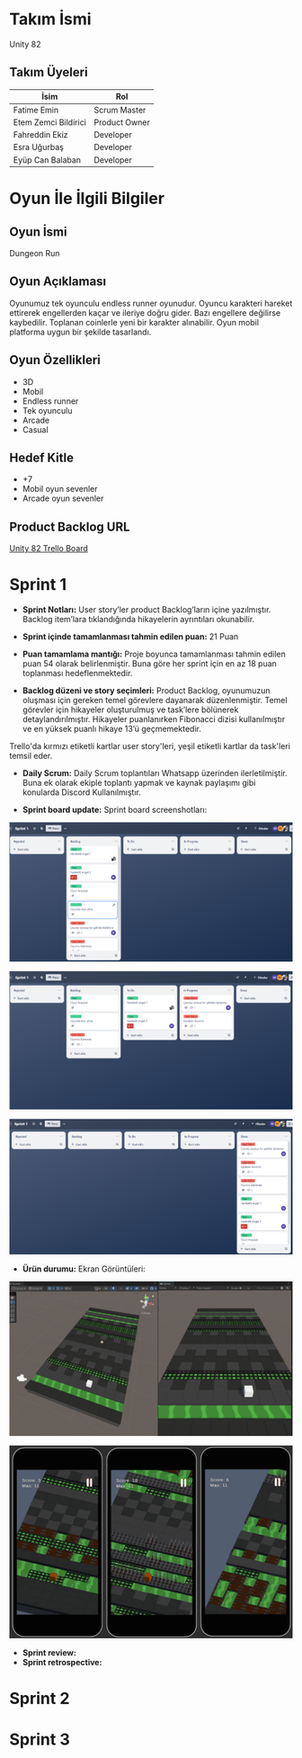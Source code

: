 # Takım İsmi

Unity 82

## Takım Üyeleri

| İsim | Rol |
|------|-----|
| Fatime Emin | Scrum Master |
| Etem Zemci Bildirici | Product Owner |
| Fahreddin Ekiz | Developer |
| Esra Uğurbaş | Developer |
| Eyüp Can Balaban | Developer |

# Oyun İle İlgili Bilgiler

## Oyun İsmi
Dungeon Run

## Oyun Açıklaması
Oyunumuz tek oyunculu endless runner oyunudur. Oyuncu karakteri hareket ettirerek engellerden kaçar ve ileriye doğru gider. Bazı engellere değilirse kaybedilir. Toplanan coinlerle yeni bir karakter alınabilir. Oyun mobil platforma uygun bir şekilde tasarlandı.        

## Oyun Özellikleri
- 3D
- Mobil
- Endless runner
- Tek oyunculu
- Arcade
- Casual
  
## Hedef Kitle
- +7
- Mobil oyun sevenler
- Arcade oyun sevenler

## Product Backlog URL

[Unity 82 Trello Board](https://trello.com/invite/u82backlogboard/ATTIb1399d66a6f99d4061eac73364982ba45D654F50)

# Sprint 1

- **Sprint Notları:** User story’ler product Backlog’ların içine yazılmıştır. Backlog item’lara tıklandığında hikayelerin ayrıntıları okunabilir.

- **Sprint içinde tamamlanması tahmin edilen puan:**  21 Puan

- **Puan tamamlama mantığı:** Proje boyunca tamamlanması tahmin edilen puan  54  olarak belirlenmiştir. Buna göre her sprint için en az 18 puan toplanması hedeflenmektedir.

- **Backlog düzeni ve story seçimleri:**  Product Backlog, oyunumuzun oluşması için gereken temel görevlere dayanarak düzenlenmiştir. Temel görevler için hikayeler oluşturulmuş ve task’lere bölünerek detaylandırılmıştır. Hikayeler puanlanırken Fibonacci dizisi kullanılmıştır ve en yüksek puanlı hikaye 13’ü geçmemektedir.

Trello'da kırmızı etiketli kartlar user story'leri, yeşil etiketli kartlar da task'leri temsil eder.

- **Daily Scrum:** Daily Scrum toplantıları Whatsapp üzerinden ilerletilmiştir. Buna ek olarak ekiple toplantı yapmak ve kaynak paylaşımı gibi konularda Discord Kullanılmıştır.
  
- **Sprint board update:** Sprint board screenshotları:

![trello1](sprint1documents/trello1.PNG)

![trello2](sprint1documents/trello2.PNG)

![trello2](sprint1documents/trello3.PNG)

- **Ürün durumu:** Ekran Görüntüleri:

![game1](sprint1documents/game1.png)

![game](sprint1documents/game.PNG)

- **Sprint review:**
- **Sprint retrospective:**

# Sprint 2

# Sprint 3

